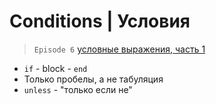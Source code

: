 # Conditions | Условия

> `Episode 6` [условные выражения, часть 1 ](https://www.youtube.com/watch?v=V97rjruZMGg&list=PLtgEXENUrBOIeF5FEWKQWsi-LJQMMPZ36&index=6&ab_channel=RubyScreencastsRu)

- `if` - block - `end`
- Только пробелы, а не табуляция
- `unless` - "только если не"
